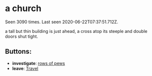 # a church

Seen 3090 times. Last seen 2020-06-22T07:37:51.712Z.

a tall but thin building is just ahead, a cross atop its steeple and double doors shut tight.

## Buttons:

- **investigate**: [rows of pews](rows-of-pews-cxotkj.md)
- **leave**: [Travel](Travel-travel.md)
